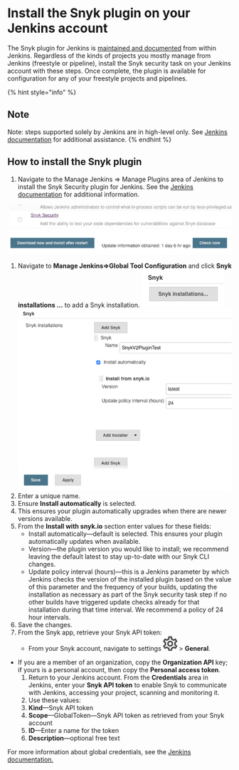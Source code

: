 # Install the Snyk plugin on your Jenkins account

The Snyk plugin for Jenkins is [maintained and documented](https://plugins.jenkins.io/snyk-security-scanner) from within Jenkins. Regardless of the kinds of projects you mostly manage from Jenkins \(freestyle or pipeline\), install the Snyk security task on your Jenkins account with these steps. Once complete, the plugin is available for configuration for any of your freestyle projects and pipelines.

{% hint style="info" %}
## Note

Note: steps supported solely by Jenkins are in high-level only. See [Jenkins documentation](https://jenkins.io/doc/) for additional assistance.
{% endhint %}

## How to install the Snyk plugin

1. Navigate to the Manage Jenkins =&gt; Manage Plugins area of Jenkins to install the Snyk Security plugin for Jenkins. See the [Jenkins documentation](https://jenkins.io/doc/) for additional information.

![image1.png](../../.gitbook/assets/uuid-a1504227-4c48-ab40-d363-ab5dc74b1c71-en%20%283%29%20%283%29%20%283%29%20%281%29.png)
1. Navigate to **Manage Jenkins=&gt;Global Tool Configuration** and click **Snyk installations ...** to add a Snyk installation. ![image2.png](../../.gitbook/assets/uuid-58fedef0-524e-ba88-e4f9-2ce8fd1b2430-en.png) ![image3.png](../../.gitbook/assets/uuid-253d3b55-1301-e97c-636b-2c25b90089e2-en%20%281%29%20%281%29%20%281%29.png)
2. Enter a unique name.
3. Ensure **Install automatically** is selected.
4. This ensures your plugin automatically upgrades when there are newer versions available. 
5. From the **Install with snyk.io** section enter values for these fields:
   * Install automatically—default is selected. This ensures your plugin automatically updates when available.
   * Version—the plugin version you would like to install; we recommend leaving the default latest to stay up-to-date with our Snyk CLI changes.
   * Update policy interval \(hours\)—this is a Jenkins parameter by which Jenkins checks the version of the installed plugin based on the value of this parameter and the frequency of your builds, updating the installation as necessary as part of the Snyk security task step if no other builds have triggered update checks already for that installation during that time interval. We recommend a policy of 24 hour intervals.
6. Save the changes.
7. From the Snyk app, retrieve your Snyk API token:
   * From your Snyk account, navigate to settings ![cog\_icon.png](../../.gitbook/assets/cog_icon.png) &gt; **General**.

* If you are a member of an organization, copy the **Organization API** key; if yours is a personal account, then copy the **Personal access token**.
  1. Return to your Jenkins account. From the **Credentials** area in Jenkins, enter your **Snyk API token** to enable Snyk to communicate with Jenkins, accessing your project, scanning and monitoring it.
  2. Use these values:
  3. **Kind**—Snyk API token
  4. **Scope**—GlobalToken—Snyk API token as retrieved from your Snyk account
  5. **ID**—Enter a name for the token
  6. **Description**—optional free text

For more information about global credentials, see the [Jenkins documentation.](https://plugins.jenkins.io/snyk-security-scanner)

